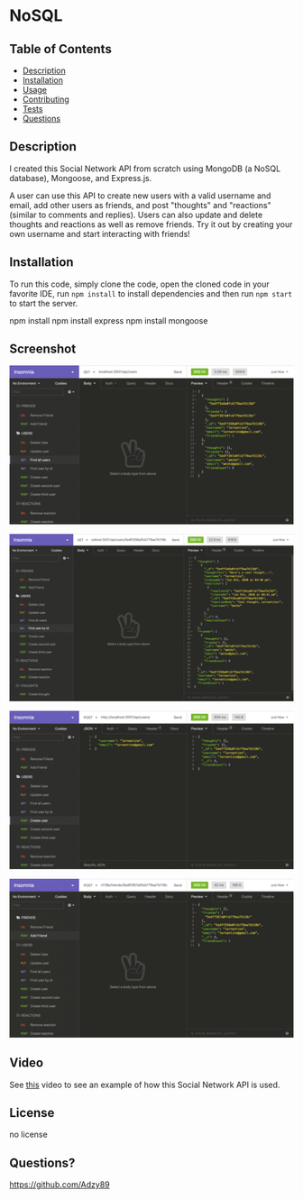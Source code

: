 # NoSQL

## Table of Contents
* [Description](#description)
* [Installation](#installation)
* [Usage](#usage)
* [Contributing](#contributing)
* [Tests](#tests)
* [Questions](#questions)

## Description
I created this Social Network API from scratch using MongoDB (a NoSQL database), Mongoose, and Express.js.

A user can use this API to create new users with a valid username and email, add other users as friends, and post "thoughts" and "reactions" (similar to comments and replies). Users can also update and delete thoughts and reactions as well as remove friends. Try it out by creating your own username and start interacting with friends!

## Installation
To run this code, simply clone the code, open the cloned code in your favorite IDE, run `npm install` to install dependencies and then run `npm start` to start the server.

npm install 
npm install express
npm install mongoose

## Screenshot

![screenshot1](/Assets/18-nosql-homework-demo-01.gif)

![screenshot2](/Assets/18-nosql-homework-demo-02.gif)

![screenshot3](/Assets/18-nosql-homework-demo-03.gif)

![screenshot4](/Assets/18-nosql-homework-demo-04.gif)

## Video

See [this]() video to see an example of how this Social Network API is used.

## License
no license

## Questions?

https://github.com/Adzy89